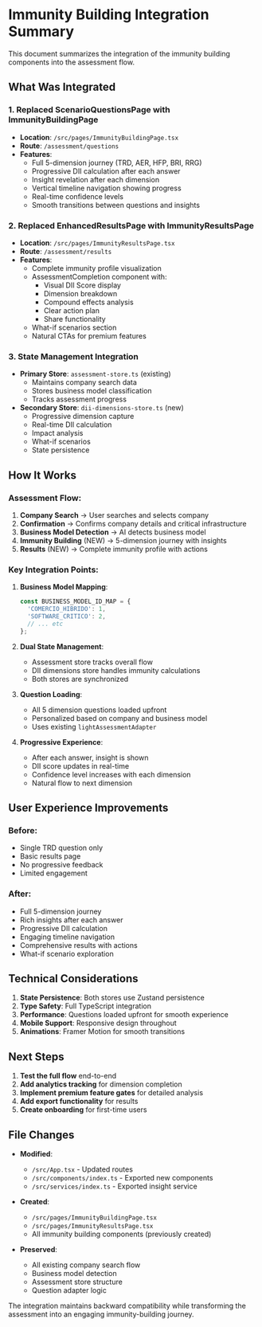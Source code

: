 # Immunity Building Integration Summary

This document summarizes the integration of the immunity building components into the assessment flow.

## What Was Integrated

### 1. **Replaced ScenarioQuestionsPage with ImmunityBuildingPage**
- **Location**: `/src/pages/ImmunityBuildingPage.tsx`
- **Route**: `/assessment/questions`
- **Features**:
  - Full 5-dimension journey (TRD, AER, HFP, BRI, RRG)
  - Progressive DII calculation after each answer
  - Insight revelation after each dimension
  - Vertical timeline navigation showing progress
  - Real-time confidence levels
  - Smooth transitions between questions and insights

### 2. **Replaced EnhancedResultsPage with ImmunityResultsPage**
- **Location**: `/src/pages/ImmunityResultsPage.tsx`
- **Route**: `/assessment/results`
- **Features**:
  - Complete immunity profile visualization
  - AssessmentCompletion component with:
    - Visual DII Score display
    - Dimension breakdown
    - Compound effects analysis
    - Clear action plan
    - Share functionality
  - What-if scenarios section
  - Natural CTAs for premium features

### 3. **State Management Integration**
- **Primary Store**: `assessment-store.ts` (existing)
  - Maintains company search data
  - Stores business model classification
  - Tracks assessment progress
- **Secondary Store**: `dii-dimensions-store.ts` (new)
  - Progressive dimension capture
  - Real-time DII calculation
  - Impact analysis
  - What-if scenarios
  - State persistence

## How It Works

### Assessment Flow:
1. **Company Search** → User searches and selects company
2. **Confirmation** → Confirms company details and critical infrastructure
3. **Business Model Detection** → AI detects business model
4. **Immunity Building** (NEW) → 5-dimension journey with insights
5. **Results** (NEW) → Complete immunity profile with actions

### Key Integration Points:

1. **Business Model Mapping**:
   ```typescript
   const BUSINESS_MODEL_ID_MAP = {
     'COMERCIO_HIBRIDO': 1,
     'SOFTWARE_CRITICO': 2,
     // ... etc
   };
   ```

2. **Dual State Management**:
   - Assessment store tracks overall flow
   - DII dimensions store handles immunity calculations
   - Both stores are synchronized

3. **Question Loading**:
   - All 5 dimension questions loaded upfront
   - Personalized based on company and business model
   - Uses existing `lightAssessmentAdapter`

4. **Progressive Experience**:
   - After each answer, insight is shown
   - DII score updates in real-time
   - Confidence level increases with each dimension
   - Natural flow to next dimension

## User Experience Improvements

### Before:
- Single TRD question only
- Basic results page
- No progressive feedback
- Limited engagement

### After:
- Full 5-dimension journey
- Rich insights after each answer
- Progressive DII calculation
- Engaging timeline navigation
- Comprehensive results with actions
- What-if scenario exploration

## Technical Considerations

1. **State Persistence**: Both stores use Zustand persistence
2. **Type Safety**: Full TypeScript integration
3. **Performance**: Questions loaded upfront for smooth experience
4. **Mobile Support**: Responsive design throughout
5. **Animations**: Framer Motion for smooth transitions

## Next Steps

1. **Test the full flow** end-to-end
2. **Add analytics tracking** for dimension completion
3. **Implement premium feature gates** for detailed analysis
4. **Add export functionality** for results
5. **Create onboarding** for first-time users

## File Changes

- **Modified**:
  - `/src/App.tsx` - Updated routes
  - `/src/components/index.ts` - Exported new components
  - `/src/services/index.ts` - Exported insight service

- **Created**:
  - `/src/pages/ImmunityBuildingPage.tsx`
  - `/src/pages/ImmunityResultsPage.tsx`
  - All immunity building components (previously created)

- **Preserved**:
  - All existing company search flow
  - Business model detection
  - Assessment store structure
  - Question adapter logic

The integration maintains backward compatibility while transforming the assessment into an engaging immunity-building journey.